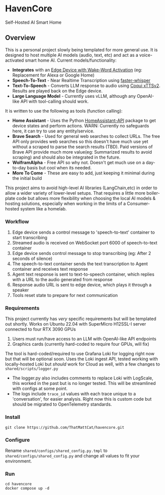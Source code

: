 # HavenCore

Self-Hosted AI Smart Home

## Overview

This is a personal project slowly being templated for more general use. It is designed to host multiple AI models (audio, text, etc) and act as a voice-activated smart home AI. Current models/functionality:

* **Integrates** with an [Edge Device with Wake-Word Activation](https://github.com/ThatMattCat/havencore-edge/tree/main) (eg: Replacement for Alexa or Google Home)
* **Speech-To-Text** - Near Realtime Transcription using [faster-whisper](https://github.com/SYSTRAN/faster-whisper)
* **Text-To-Speech** - Converts LLM response to audio using [Coqui xTTSv2](https://github.com/coqui-ai/TTS). Results are played back on the Edge device.
* **Large Language Model** - Currently uses vLLM, although any OpenAI-like API with tool-calling should work.

It is written to use the following as tools (function calling):

* **Home Assistant** - Uses the Python [HomeAssistant-API](https://pypi.org/project/HomeAssistant-API/) package to get device states and perform actions. WARN: Currently no safeguards here, it can try to use any entity/service.
* **Brave Search** - Used for general web searches to collect URLs. The free API only provides web searches so this doesn't have much use yet without a scraped to parse the search results (TBD). Paid versions of Brave API provide much more value(eg: Summarized results to avoid scraping) and should also be integrated in the future.
* **WolframAlpha** - Free API so why not. Doesn't get much use on a day-to-day basis but cool when its needed.
* **More To Come** - These are easy to add, just keeping it minimal during the initial build

This project aims to avoid high-level AI libraries (LangChain,etc) in order to allow a wider variety of lower-level setups. That requires a little more boiler-plate code but allows more flexibility when choosing the local AI models & hosting solutions, especially when working in the limits of a Consumer-hosted system like a homelab.

### Workflow

1. Edge device sends a control message to 'speech-to-text' container to start transcribing
2. Streamed audio is received on WebSocket port 6000 of speech-to-text container
3. Edge device sends control message to stop transcribing (eg: After 2 seconds of silence)
4. The speech-to-text container sends the text transcription to Agent container and receives text response
5. Agent text response is sent to text-to-speech container, which replies with a URL to the audio generated from response
6. Response audio URL is sent to edge device, which plays it through a speaker
7. Tools reset state to prepare for next communication

### Requirements

This project currently has *very* specific requirements but will be templated out shortly. Works on Ubuntu 22.04 with SuperMicro H12SSL-I server connected to four RTX 3090 GPUs

1. Users must run/have access to an LLM with OpenAI-like API endpoints
2. Graphics cards (currently hard-coded to require four GPUs, will fix)

The tool is hard-coded/required to use Grafana Loki for logging right now but that will be optional soon. Uses the Loki ingest API, tested working with locally-hosted Loki but _should_ work for Cloud as well, with a few changes to `shared/scripts/logger.py`
  * The logger.py also includes comments to replace Loki with LogScale, this worked in the past but is no longer tested. This will be streamlined with configs at some point.
  * The logs include `trace_id` values with each trace unique to a 'conversation', for easier analysis. Right now this is custom code but should be migrated to OpenTelemetry standards.

### Install

```
git clone https://github.com/ThatMattCat/havencore.git
```

### Configure

Rename `shared/configs/shared_config.py.tmpl` to `shared/configs/shared_config.py` and change all values to fit your environment. 

### Run

```
cd havencore
docker compose up -d
```
